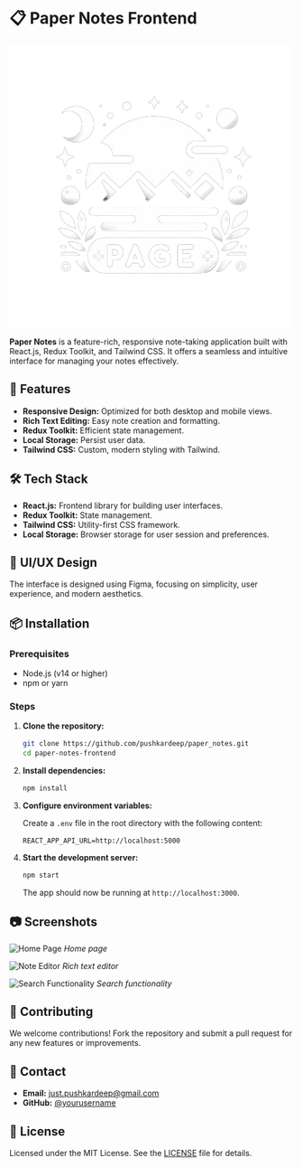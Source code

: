 # 📋 Paper Notes Frontend

![Paper Notes Logo](public/images/Logo.png)

**Paper Notes** is a feature-rich, responsive note-taking application built with React.js, Redux Toolkit, and Tailwind CSS. It offers a seamless and intuitive interface for managing your notes effectively.

## 🚀 Features

- **Responsive Design:** Optimized for both desktop and mobile views.
- **Rich Text Editing:** Easy note creation and formatting.
- **Redux Toolkit:** Efficient state management.
- **Local Storage:** Persist user data.
- **Tailwind CSS:** Custom, modern styling with Tailwind.

## 🛠️ Tech Stack

- **React.js:** Frontend library for building user interfaces.
- **Redux Toolkit:** State management.
- **Tailwind CSS:** Utility-first CSS framework.
- **Local Storage:** Browser storage for user session and preferences.

## 🎨 UI/UX Design

The interface is designed using Figma, focusing on simplicity, user experience, and modern aesthetics. 

## 📦 Installation

### Prerequisites

- Node.js (v14 or higher)
- npm or yarn

### Steps

1. **Clone the repository:**

    ```bash
    git clone https://github.com/pushkardeep/paper_notes.git
    cd paper-notes-frontend
    ```

2. **Install dependencies:**

    ```bash
    npm install
    ```

3. **Configure environment variables:**

    Create a `.env` file in the root directory with the following content:

    ```env
    REACT_APP_API_URL=http://localhost:5000
    ```

4. **Start the development server:**

    ```bash
    npm start
    ```

    The app should now be running at `http://localhost:3000`.

## 📷 Screenshots

![Home Page](./assets/home.png)
*Home page*

![Note Editor](./assets/note-editor.png)
*Rich text editor*

![Search Functionality](./assets/search.png)
*Search functionality*

## 🤝 Contributing

We welcome contributions! Fork the repository and submit a pull request for any new features or improvements.

## 📧 Contact

- **Email:** just.pushkardeep@gmail.com
- **GitHub:** [@yourusername](https://github.com/yourusername)

## 📜 License

Licensed under the MIT License. See the [LICENSE](LICENSE) file for details.
